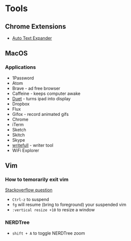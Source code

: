 # Tools

## Chrome Extensions

- [Auto Text Expander](https://github.com/carlinyuen/ChromeAutoTextExpander)


## MacOS

### Applications

- 1Password
- Atom
- Brave - ad free browser
- Caffeine - keeps computer awake
- [Duet](https://www.duetdisplay.com/) - turns ipad into display
- Dropbox
- Flux
- Gifox - record animated gifs
- Chrome
- iTerm
- Sketch
- Skitch
- Skype
- [writefull](https://chrome.writefullapp.com/) - writer tool
- WiFi Explorer

## Vim

### How to temorarily exit vim
[Stackoverflow question](http://stackoverflow.com/questions/1879219/how-to-temporarily-exit-vim-and-go-back)

- `Ctrl-z` to suspend
- `fg` will resume (bring to foreground) your suspended vim
- `:vertical resize +10` to resize a window

### NERDTree

- `shift + A` to toggle NERDTree zoom


